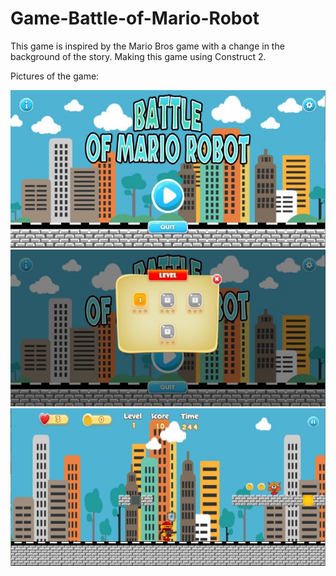 # Game-Battle-of-Mario-Robot
This game is inspired by the Mario Bros game with a change in the background of the story. Making this game using Construct 2.

Pictures of the game:

![img](https://github.com/fadhildwia/Game-Battle-of-Mario-Robot/blob/master/Screenshot/1.JPG)
![img](https://github.com/fadhildwia/Game-Battle-of-Mario-Robot/blob/master/Screenshot/2.JPG)
![img](https://github.com/fadhildwia/Game-Battle-of-Mario-Robot/blob/master/Screenshot/3.JPG)
